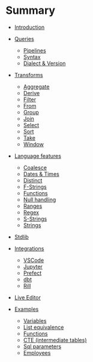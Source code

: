 # Summary

- [Introduction](./introduction.md)
- [Queries](./queries/queries.md)
  - [Pipelines](./queries/pipelines.md)
  - [Syntax](./queries/syntax.md)
  - [Dialect & Version](./queries/dialect_and_version.md)
- [Transforms](./transforms.md)
  - [Aggregate](./transforms/aggregate.md)
  - [Derive](./transforms/derive.md)
  - [Filter](./transforms/filter.md)
  - [From](./transforms/from.md)
  - [Group](./transforms/group.md)
  - [Join](./transforms/join.md)
  - [Select](./transforms/select.md)
  - [Sort](./transforms/sort.md)
  - [Take](./transforms/take.md)
  - [Window](./transforms/window.md)
- [Language features](./language-features/README.md)
  - [Coalesce](./language-features/coalesce.md)
    <!-- `DATE_TRUNC(foo_date, YEAR)` -> `foo_date.year`? Or -> `foo_date | as year`? Or `foo_date | to year`? -->
  - [Dates & Times](./language-features/dates_and_times.md)
  - [Distinct](./language-features/distinct.md)
  - [F-Strings](./language-features/f-strings.md)
  - [Functions](./language-features/functions.md)
  - [Null handling](./language-features/null.md)
  - [Ranges](./language-features/ranges.md)
    <!--   - Regex — `REGEX_MATCH(foo, "\\w{3}")` -> `foo ~ r"\w{3}"`? Or -> `regex foo r"\w{3}"`? -->
  - [Regex]()
  - [S-Strings](./language-features/s-strings.md)
  - [Strings](./language-features/strings.md)

- [Stdlib](./stdlib.md)
- [Integrations]()
  - [VSCode]()
  - [Jupyter]()
  - [Prefect]()
  - [dbt]()
  - [Rill]()
- [Live Editor](./editor.md)

- [Examples](./examples/README.md)
  - [Variables](./examples/variables.md)
  - [List equivalence](./examples/list-equivalence.md)
  - [Functions](./examples/functions.md)
  - [CTE (intermediate tables)](./examples/cte.md)
  - [Sql parameters](./examples/sql-parameters.md)
  - [Employees](./examples/employees.md)

